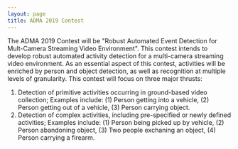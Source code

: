 ```yaml
---
layout: page
title: ADMA 2019 Contest
---
```


The ADMA 2019 Contest will be "Robust Automated Event Detection for Mult-Camera Streaming Video Environment". This contest intends to develop robust automated activity detection for a multi-camera streaming video environment. As an essential aspect of this contest, activities will be enriched by person and object detection, as well as recognition at multiple levels of granularity. This contest will focus on three major thrusts:
1) Detection of primitive activities occurring in ground-based video collection; 
   Examples include:
   (1) Person getting into a vehicle,
   (2) Person getting out of a vehicle,
   (3) Person carrying object.
2) Detection of complex activities, including pre-specified or newly defined activities;
   Examples include:
   (1) Person being picked up by vehicle,
   (2) Person abandoning object,
   (3) Two people exchaning an object,
   (4) Person carrying a firearm.
